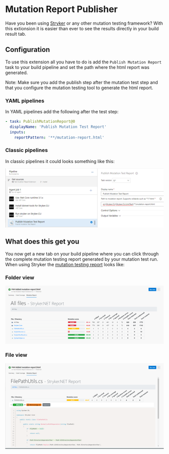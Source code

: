 # Mutation Report Publisher

Have you been using [Stryker](https://stryker-mutator.io) or any other mutation testing framework? With this extionsion it is easier than ever to see the results directly in your build result tab.

## Configuration

To use this extension all you have to do is add the `Publish Mutation Report` task to your build pipeline and set the path where the html report was generated.

Note: Make sure you add the publish step after the mutation test step and that you configure the mutation testing tool to generate the html report.

### YAML pipelines

In YAML pipelines add the following after the test step:

```YAML
- task: PublishMutationReport@0
  displayName: 'Publish Mutation Test Report'
  inputs:
    reportPattern: '**/mutation-report.html'
```

### Classic pipelines

In classic pipelines it could looks something like this:

<!-- ![Classic pipelines task example](https://raw.githubusercontent.com/stryker-mutator/azure-devops-mutationreport-publisher/master/docs/images/classic-task-setup.png "Classic pipelines task example") replace below with this before master-->

![Classic pipelines task example](https://raw.githubusercontent.com/stryker-mutator/azure-devops-mutationreport-publisher/prepare-public-release/docs/images/classic-task-setup.png "Classic pipelines task example")

## What does this get you

You now get a new tab on your build pipeline where you can click through the complete mutation testing report generated by your mutation test run. When using Stryker the [mutation testing report](https://github.com/stryker-mutator/mutation-testing-elements) looks like:

### Folder view

<!-- ![Folder view](https://raw.githubusercontent.com/stryker-mutator/azure-devops-mutationreport-publisher/master/docs/images/folder-view.png "Folder view") replace below with this before master--->

![Folder view](https://raw.githubusercontent.com/stryker-mutator/azure-devops-mutationreport-publisher/prepare-public-release/docs/images/folder-view.png "Folder view")

### File view

<!-- ![File view](https://raw.githubusercontent.com/stryker-mutator/azure-devops-mutationreport-publisher/master/docs/images/file-view.png "File view") replace below with this before master-->

![File view](https://raw.githubusercontent.com/stryker-mutator/azure-devops-mutationreport-publisher/prepare-public-release/docs/images/file-view.png "File view")
